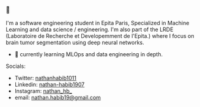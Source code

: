 ### 👋

I'm a software engineering student in Epita Paris, Specialized in Machine Learning and data science / engineering.
I'm also part of the LRDE (Laboratoire de Recherche et Developemment de l'Epita.) where I focus on brain tumor segmentation using deep neural networks.

- 🌱 currently learning MLOps and data engineering in depth.

Socials:
- Twitter: [nathanhabib1011](https://twitter.com/nathanhabib1011)
- Linkedin: [nathan-habib1907](https://www.linkedin.com/in/nathan-habib1907/)
- Instagram: [nathan_hb_](https://www.instagram.com/nathan_hb_/)
- email: nathan.habib19@gmail.com


<!--
**NathanHB/NathanHB** is a ✨ _special_ ✨ repository because its `README.md` (this file) appears on your GitHub profile.

Here are some ideas to get you started:

- 🔭 I’m currently working on ...
- 🌱 I’m currently learning ...
- 👯 I’m looking to collaborate on ...
- 🤔 I’m looking for help with ...
- 💬 Ask me about ...
- 📫 How to reach me: ...
- 😄 Pronouns: ...
- ⚡ Fun fact: ...
-->
